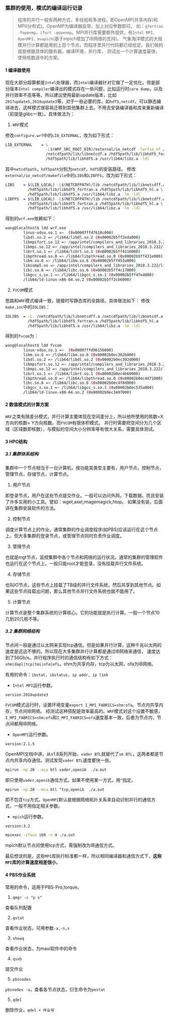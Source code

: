 ### 集群的使用，模式的编译运行记录
>程序的并行一般有两种方式，多线程和多进程。即OpenMP(共享内存)和MPI(分布式)。OpenMP为编译器自带，加上对应参数即可。
如：`gfortran -fopenmp`，`ifort -qopenmp`。MPI并行库需要额外提供，有`Intel MPI，OpenMPI，mvapich`(基于mpich增加了IB网络的支持)。
气象海洋模式的大规模并行计算都是用到上百个节点，而程序里并行代码都已经给定。我们做的就是根据具体的服务器，编译环境，并行库，
测试出一个计算速度最快，使用核数适中的方案。

#### 1 编译器使用
现在大部分超算都是`Intel`处理器，而`Intel`编译器针对它做了一定优化。但是部分版本`Intel compiler`编译出的模式存在一些问题，比如运行时`core dump`，以及并行效率不高等等。所以建议使用最新update版本，比如`2017update5,2018update3`等。对于一些必要的库，如`hdf5,netcdf`。可以静态编译进去，这样模式很容易迁移到其他集群上去。不用去安装编译器和库来重新编译（前提是glibc一致）。具体做法为：

1. `WRF`模式

修改`configure.wrf`中的`LIB_EXTERNAL`，改为如下形式：
```bash
LIB_EXTERNAL    = \
                  -L$(WRF_SRC_ROOT_DIR)/external/io_netcdf -lwrfio_nf /netcdfpath/lib/libnetcdff.a \
                  /netcdfpath/lib/libnetcdf.a /hdf5path/lib/libhdf5_fortran.a /hdf5path/lib/libhdf5_hl.a \
                  /hdf5path/lib/libhdf5.a /usr/lib64/libz.a -ldl 
```
其中`netcdfpath`，`hdf5path`分别为`netcdf`，`hdf5`的安装路径。
修改`external/io_netcdf/makefile`中的`LIBS`和`LIBFFS`，改为如下形式：
```bash
LIBS    = $(LIB_LOCAL) -L$(NETCDFPATH)/lib /netcdfpath/lib/libnetcdff.a /netcdfpath/lib/libnetcdf.a \
          /hdf5path/lib/libhdf5_fortran.a /hdf5path/lib/libhdf5_hl.a \
          /hdf5path/lib/libhdf5.a /usr/lib64/libz.a -lm -ldl
LIBFFS  = $(LIB_LOCAL) -L$(NETCDFPATH)/lib /netcdfpath/lib/libnetcdff.a /netcdfpath/lib/libnetcdf.a \
          /hdf5path/lib/libhdf5_fortran.a /hdf5path/lib/libhdf5_hl.a \
          /hdf5path/lib/libhdf5.a /usr/lib64/libz.a -lm -ldl
```
得到的`wrf.exe`依赖如下：
```bash
wang@localhost$ ldd wrf.exe
        linux-vdso.so.1 =>  (0x00007ffd7618c000)
        libdl.so.2 => /lib64/libdl.so.2 (0x00002b5ff2eda000)
        libmpifort.so.12 => /app/intel/compilers_and_libraries_2018.3.222/linux/mpi/intel64/lib/libmpifort.so.12 (0x00002b5ff30de000)
        libmpi.so.12 => /app/intel/compilers_and_libraries_2018.3.222/linux/mpi/intel64/lib/libmpi.so.12 (0x00002b5ff3487000)
        librt.so.1 => /lib64/librt.so.1 (0x00002b5ff4116000)
        libpthread.so.0 => /lib64/libpthread.so.0 (0x00002b5ff431e000)
        libm.so.6 => /lib64/libm.so.6 (0x00002b5ff453a000)
        libiomp5.so => /app/intel/compilers_and_libraries_2018.3.222/linux/compiler/lib/intel64/libiomp5.so (0x00002b5ff483c000)
        libc.so.6 => /lib64/libc.so.6 (0x00002b5ff4c17000)
        libgcc_s.so.1 => /lib64/libgcc_s.so.1 (0x00002b5ff4fe4000)
        /lib64/ld-linux-x86-64.so.2 (0x00002b5ff2cb6000)
```

2. `FVCOM`模式

思路和`WRF`模式编译一致，链接时写静态库的全路径。具体做法如下：
修改`make.inc`中的`IOLIBS`：
```bash
IOLIBS  = -L. /netcdfpath/lib/libnetcdff.a /netcdfpath/lib/libnetcdf.a \
          /hdf5path/lib/libhdf5_fortran.a /hdf5path/lib/libhdf5_hl.a 
          /hdf5path/lib/libhdf5.a /usr/lib64/libz.a -lm -ldl
```
得到的`fvcom`为：
```bash
wang@localhost$ ldd fvcom
        linux-vdso.so.1 =>  (0x00007ffd96156000)
        libm.so.6 => /lib64/libm.so.6 (0x00002b0ec362b000)
        libdl.so.2 => /lib64/libdl.so.2 (0x00002b0ec392d000)
        libmpifort.so.12 => /app/intel/compilers_and_libraries_2018.3.222/linux/mpi/intel64/lib/libmpifort.so.12 (0x00002b0ec3b31000)
        libmpi.so.12 => /app/intel/compilers_and_libraries_2018.3.222/linux/mpi/intel64/lib/libmpi.so.12 (0x00002b0ec3eda000)
        librt.so.1 => /lib64/librt.so.1 (0x00002b0ec4b69000)
        libpthread.so.0 => /lib64/libpthread.so.0 (0x00002b0ec4d71000)
        libc.so.6 => /lib64/libc.so.6 (0x00002b0ec4f8d000)
        libgcc_s.so.1 => /lib64/libgcc_s.so.1 (0x00002b0ec535a000)
        /lib64/ld-linux-x86-64.so.2 (0x00002b0ec3407000)

```

#### 2 数值模式的计算方案
`WRF`之类有限差分模式，并行计算主要体现在空间差分上，所以他所使用的核数=X方向的核数$\times$ Y方向核数。而`FVCOM`有限体积模式，
并行时需要把空间分为几个区域（区域数即核数），与模拟的空间大小分辨率等有很大关系，需要具体测试。

#### 3 HPC结构
##### 3.1 集群体系结构
集群中一个节点相当于一台计算机，按功能其类型主要有，用户节点，控制节点，管理节点，存储节点，计算节点。
1. 用户节点

即登录节点，用户在这些节点提交作业。一般可以访问外网，下载数据。而且安装了许多实用的小工具。譬如：wget,axel,imagemagick,htop。
如果没有装，后面讲在集群安装软件的方法。

2. 控制节点

调度计算节点上的作业，通常集群的作业调度程序(如PBS)应该运行在这个节点上。但大多集群的登录节点，或管理节点同时负责作业调度。

3. 管理节点

也就是mgt节点，监控集群中各个节点和网络的运行状况。通常的集群的管理软件也运行在这个节点上。一般只能root才能登录，没有挂载并行文件系统。

4. 存储节点

也叫IO节点，这些节点上挂载了TB级的并行文件系统，然后共享到其他节点。如果这些节点挂载出问题，那么其他节点并行文件系统也就不能用了。

5. 计算节点

计算节点是整个集群系统的计算核心。它的功能就是执行计算。一般一个节点10几到20几核不等。

##### 3.2 集群网络结构
节点间一般是通过以太网来实现tcp通信。但是如果并行计算，这种千兆以太网的速度是远远不够的。所以现在大多集群并行计算都是通过IB网络来通信，
速度达到了56Gb/s。并行程序执行时的通信结构有如下方式：`shm|dapl|tcp|tmi|ofa|ofi`。shm为共享内存，tcp为以太网，ofa为IB网络。

有用的命令：`ibstat, ibstatus, ip addr, ip link`


* `Intel MPI`运行参数。

`version:2018update3`

`FVCOM`模式运行时，设置环境变量`export I_MPI_FABRICS=shm:ofa`。节点内共享内存，节点间IB网络。
经测试这种搭配是效率最高的。`WRF`模式对这个设置不敏感，`I_MPI_FABRICS=shm:ofa`和`I_MPI_FABRICS=ofa`速度基本一致，后者为节点内，节点间都用IB网络。

* `OpenMPI`运行参数。

`version:2.1.5`

OpenMPI文档中讲，从v1.8系列开始，`vader BTL`就替代了`sm BTL`，这两者都是节点内共享内存通信。测试发现`vader BTL`速度要快一些。
```bash
mpirun -np 20 --mca btl vader,openib  ./a.out
```
即只使用`vader,openib`通信方式。如果不使用某一方式，用`^`指定。
```bash
mpirun -np 20 --mca btl ^tcp,openib  ./a.out
```
即不包含`tcp`方式。`OpenMPI`默认是根据网络拓扑关系来自动识别并行的通信方式，一般不用指定相关参数。

* `mpich`运行参数。

`version:3.2`

```bash
mpiexec -iface ib0 -n 4 ./a.out
```
mpich默认节点间使用tcp方式，需强制改为IB通信方式。

最后想说的是，这些`MPI`库执行标准都一样，所以相同编译器和通信方式下，**这些`MPI`库的计算速度相差很小**。

#### 4 PBS作业系统
常用的命令，适用于PBS-Pro,torque。
1. `qmgr -c "p s"`

查看队列配置

2. `qstat`

查看作业状态，可用参数`-a,-n,s`

3. `showq`

查看作业状态，为maui软件中的命令

4. `qsub`

提交作业

5. `pbsnodes`

`pbsnodes -a`，查看各节点状态，衍生命令为`pestat`

5. `qdel`

删除作业，`qdel + 作业号`
